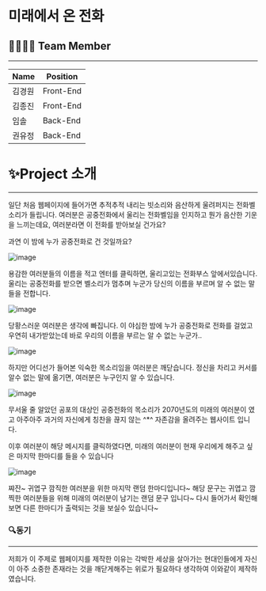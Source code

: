 # 미래에서 온 전화

## 👨‍👨‍👧‍👧 Team Member

---

| Name | Position |
| --- | --- |
| 김경원 | Front-End |
| 김종진 | Front-End |
| 임솔 | Back-End |
| 권유정 | Back-End |

# ✨Project 소개

---

일단 처음 웹페이지에 들어가면 추적추적 내리는 빗소리와 음산하게 울려퍼지는 전화벨 소리가 들립니다. 여러분은 공중전화에서 울리는 전화벨임을 인지하고 뭔가 음산한 기운을 느끼는데요, 여러분라면 이 전화를 받아보실 건가요?

과연 이 밤에 누가 공중전화로 건 것일까요? 

![image](https://user-images.githubusercontent.com/87534067/202845992-1a2b87ca-673a-451a-ab33-b00bd0dc84e0.png)


용감한 여러분들의 이름을 적고 엔터를 클릭하면, 울리고있는 전화부스 앞에서있습니다. 울리는 공중전화를 받으면 벨소리가 멈추며 누군가 당신의 이름을 부르며 알 수 없는 말들을 전합니다. 

![image](https://user-images.githubusercontent.com/87534067/202846017-1f4dbff2-fa7e-4eb9-acf6-1c079ba250f3.png)


당황스러운 여러분은 생각에 빠집니다. 이 야심한 밤에 누가 공중전화로 전화를 걸었고 우연히 내가받았는데 바로 우리의 이름을 부르는 알 수 없는 누군가..

![image](https://user-images.githubusercontent.com/87534067/202846054-36d70ab3-c6ae-4fa9-a826-0e5556a68e86.png)


하지만 어디선가 들어본 익숙한 목소리임을 여러분은 깨닫습니다. 정신을 차리고 커서를 알수 없는 말에 옮기면, 여러분은 누구인지 알 수 있습니다.

![image](https://user-images.githubusercontent.com/87534067/202846066-3cb9bee1-54ca-40b6-bf0a-bdb3041efb53.png)


무서울 줄 알았던 공포의 대상인 공중전화의 목소리가 2070년도의 미래의 여러분이 였고 아주아주 과거의 자신에게 칭찬을 끊지 않는 ^*^ 자존감을 올려주는 웹사이트 입니다.

이후 여러분이 해당 메시지를 클릭하였다면, 미래의 여러분이 현재 우리에게 해주고 싶은 마지막 한마디를 들을 수 있습니다

![image](https://user-images.githubusercontent.com/87534067/202846080-2e39c603-9614-4ffe-9c06-539b187ffe3d.png)

쨔잔~ 귀엽구 깜직한 여러분을 위한 마지막 랜덤 한마디입니다~ 해당 문구는 귀엽고 깜찍한 여러분들을 위해 미래의 여러분이 남기는 랜덤 문구 입니다~ 다시 들어가서 확인해 보면 다른 한마디가 출력되는 것을 보실수 있습니다~

### 🔍동기

---

저희가 이 주제로 웹페이지를 제작한 이유는 각박한 세상을 살아가는 현대인들에게 자신이 아주 소중한 존재라는 것을 깨닫게해주는 위로가 필요하다 생각하여 이와같이 제작하였습니다.
